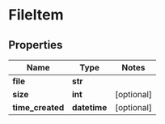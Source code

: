 # FileItem

## Properties
Name | Type | Notes
------------ | ------------- | -------------
**file** | **str** |
**size** | **int** | [optional]
**time_created** | **datetime** | [optional]



